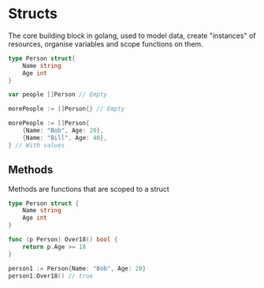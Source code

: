 # Structs

The core building block in golang, used to model data, create "instances" of resources, organise variables and scope functions on them.

```go
type Person struct{
    Name string
    Age int
}

var people []Person // Empty 

morePeople := []Person{} // Empty

morePeople := []Person{
    {Name: "Bob", Age: 20},
    {Name: "Bill", Age: 40},
} // With values
```

## Methods

Methods are functions that are scoped to a struct

```go
type Person struct {
    Name string
    Age int 
}

func (p Person) Over18() bool {
    return p.Age >= 18
}

person1 := Person{Name: "Bob", Age: 20}
person1.Over18() // true
```

